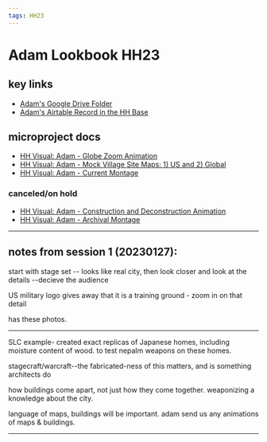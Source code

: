 ```yaml
---
tags: HH23
---
```


# Adam Lookbook HH23

## key links
* [Adam's Google Drive Folder](https://drive.google.com/drive/folders/1oNoMbrKTz7eqJ3ll1Ag8P25EAnJgsvXH)
* [Adam's Airtable Record in the HH Base](https://airtable.com/appwIObT71aBHeEtu/tblS1resjotcEHRvc/viwQdnPbIlkZCWaW1/rec071akRf8iKqrpX?blocks=hide)

## microproject docs
* [HH Visual: Adam - Globe Zoom Animation](/Kc2aVhA0TD67_ijSXEE_kQ) 
* [HH Visual: Adam - Mock Village Site Maps: 1) US and 2) Global](/gCAUryPoSPuGASsuBqi-_w)
* [HH Visual: Adam - Current Montage](/m-TyGukpR32bL41YWp62HA)

### canceled/on hold
* [HH Visual: Adam - Construction and Deconstruction Animation](/iBK48iB1S5mOjqB4NG_LgA)
* [HH Visual: Adam - Archival Montage](/O5nIr35UQg-aWawSZGLYBw)

---

## notes from session 1 (20230127):

start with stage set -- looks like real city, then look closer and look at the details --decieve the audience

US military logo gives away that it is a training ground - zoom in on that detail

has these photos.

----

SLC example- created exact replicas of Japanese homes, including moisture content of wood. to test nepalm weapons on these homes. 


stagecraft/warcraft--the fabricated-ness of this matters, and is something architects do

how buildings come apart, not just how they come together. weaponizing a knowledge about the city.

language of maps, buildings will be important. adam send us any animations of maps & buildings.

---


